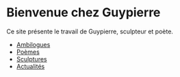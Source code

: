 # Bienvenue chez Guypierre

Ce site présente le travail de Guypierre, sculpteur et poète.

* [Ambilogues](/ambilogues)
* [Poèmes](/poemes)
* [Sculptures](/sculptures)
* [Actualités](/actualites)